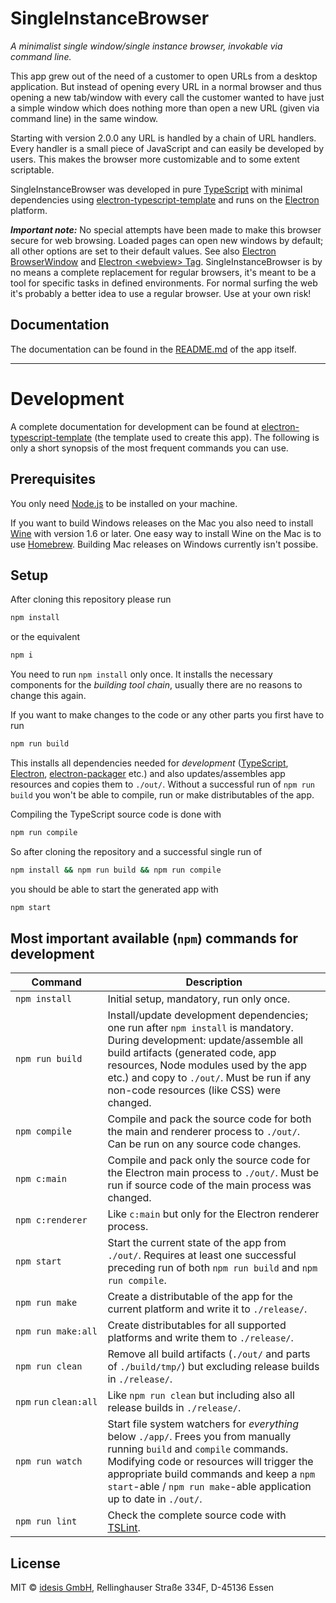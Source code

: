 # SingleInstanceBrowser

*A minimalist single window/single instance browser, invokable via command line.*

This app grew out of the need of a customer to open URLs from a desktop application. But 
instead of opening every URL in a normal browser and thus opening a new tab/window with 
every call the customer wanted to have just a simple window which does nothing more than 
open a new URL (given via command line) in the same window.

Starting with version 2.0.0 any URL is handled by a chain of URL handlers. Every handler
is a small piece of JavaScript and can easily be developed by users. This makes the browser 
more customizable and to some extent scriptable.

SingleInstanceBrowser was developed in pure 
[TypeScript](http://www.typescriptlang.org)
with minimal dependencies using 
[electron-typescript-template](https://github.com/idesis-gmbh/electron-typescript-template) 
and runs on the [Electron](https://electron.atom.io) platform.

***Important note:*** No special attempts have been made to make this browser secure 
for web browsing. Loaded pages can open new windows by default; all other options are 
set to their default values. See also 
[Electron BrowserWindow](https://electron.atom.io/docs/api/browser-window/)
and
[Electron &lt;webview&gt; Tag](https://electron.atom.io/docs/api/webview-tag/).
SingleInstanceBrowser is by no means a complete replacement for regular browsers, it's meant
to be a tool for specific tasks in defined environments. For normal surfing the web it's
probably a better idea to use a regular browser. Use at your own risk!


## Documentation

The documentation can be found in the [README.md](app/_root/README.md) of the app itself.

---

# Development

A complete documentation for development can be found at 
[electron-typescript-template](https://github.com/idesis-gmbh/electron-typescript-template) 
(the template used to create this app). The following is only a short synopsis of the most 
frequent commands you can use.


## Prerequisites

You only need [Node.js](https://nodejs.org) to be installed on your machine.

If you want to build Windows releases on the Mac you also need to install 
[Wine](https://www.winehq.org) with version 1.6 or later. One easy way to 
install Wine on the Mac is to use [Homebrew](https://brew.sh). Building Mac 
releases on Windows currently isn't possibe.


## Setup

After cloning this repository please run

```bash
npm install
```

or the equivalent 

```bash
npm i
```

You need to run `npm install` only once. It installs the necessary components for the 
*building tool chain*, usually there are no reasons to change this again.

If you want to make changes to the code or any other parts you first have to run

```bash
npm run build
```

This installs all dependencies needed for *development* 
([TypeScript](http://www.typescriptlang.org), 
[Electron](https://electron.atom.io),
[electron-packager](https://github.com/electron-userland/electron-packager)
etc.) and also updates/assembles app resources and copies them to `./out/`. Without 
a successful run of `npm run build` you won't be able to compile, run or make 
distributables of the app.

Compiling the TypeScript source code is done with

```bash
npm run compile
```

So after cloning the repository and a successful single run of 

```bash
npm install && npm run build && npm run compile
```

you should be able to start the generated app with

```bash
npm start
```


## Most important available (`npm`) commands for development

| Command             | Description |
| ------------------- | ----------- |
| `npm install`       | Initial setup, mandatory, run only once. |
| `npm run build`     | Install/update development dependencies; one run after `npm install` is mandatory. During development: update/assemble all build artifacts (generated code, app resources, Node modules used by the app etc.) and copy to `./out/`. Must be run if any non-code resources (like CSS) were changed.|
| `npm compile`       | Compile and pack the source code for both the main and renderer process to `./out/`. Can be run on any source code changes. |
| `npm c:main`        | Compile and pack only the source code for the Electron main process to `./out/`. Must be run if source code of the main process was changed. |
| `npm c:renderer`    | Like `c:main` but only for the Electron renderer process. |
| `npm start`         | Start the current state of the app from `./out/`. Requires at least one successful preceding run of both `npm run build` and `npm run compile`. |
| `npm run make`      | Create a distributable of the app for the current platform and write it to `./release/`. |
| `npm run make:all`  | Create distributables for all supported platforms and write them to `./release/`. |
| `npm run clean`     | Remove all build artifacts (`./out/` and parts of `./build/tmp/`) but excluding release builds in `./release/`. |
| `npm`&nbsp;`run`&nbsp;`clean:all` | Like `npm run clean` but including also all release builds in `./release/`. |
| `npm run watch`     | Start file system watchers for *everything* below `./app/`. Frees you from manually running `build` and `compile` commands. Modifying code or resources will trigger the appropriate build commands and keep a `npm start`-able / `npm run make`-able application up to date in `./out/`. |
| `npm run lint`      | Check the complete source code with [TSLint](https://palantir.github.io/tslint/). |


## License

MIT © [idesis GmbH](http://www.idesis.de), Rellinghauser Straße 334F, D-45136 Essen
